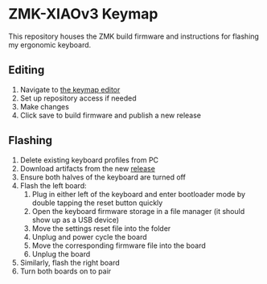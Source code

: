 # ZMK-XIAOv3 Keymap

This repository houses the ZMK build firmware and instructions for flashing my ergonomic keyboard.

## Editing

1. Navigate to [the keymap editor](https://nickcoutsos.github.io/keymap-editor)
2. Set up repository access if needed
3. Make changes
4. Click save to build firmware and publish a new release

## Flashing

1. Delete existing keyboard profiles from PC
2. Download artifacts from the new [release](https://github.com/derethil/ZMK-XIAOv3/releases)
3. Ensure both halves of the keyboard are turned off
4. Flash the left board:
   1.  Plug in either left of the keyboard and enter bootloader mode by double tapping the reset button quickly
   2.  Open the keyboard firmware storage in a file manager (it should show up as a USB device)
   3.  Move the settings reset file into the folder
   4.  Unplug and power cycle the board
   5.  Move the corresponding firmware file into the board
   6.  Unplug the board
11. Similarly, flash the right board
12. Turn both boards on to pair
